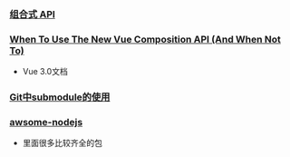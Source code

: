 ### [组合式 API ](https://vue-composition-api-rfc.netlify.app/zh/#%E6%A6%82%E8%BF%B0)
### [When To Use The New Vue Composition API (And When Not To)](https://vuejsdevelopers.com/2020/02/17/vue-composition-api-when-to-use?utm_source=twitter-vjd&utm_medium=post&utm_campaign=m5a)
- Vue 3.0文档


### [Git中submodule的使用](https://zhuanlan.zhihu.com/p/87053283)


### [awsome-nodejs](https://github.com/sindresorhus/awesome-nodejs)
- 里面很多比较齐全的包